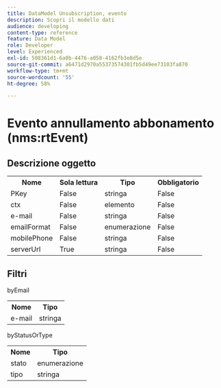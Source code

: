 ```yaml
---
title: DataModel Unsubscription, evento
description: Scopri il modello dati
audience: developing
content-type: reference
feature: Data Model
role: Developer
level: Experienced
exl-id: 508361d1-6a0b-4476-a058-4162fb3e8d5e
source-git-commit: a6471d2970a55373574301fb5d49ee73103fa870
workflow-type: tm+mt
source-wordcount: '55'
ht-degree: 58%

---
```


# Evento annullamento abbonamento (nms:rtEvent)

## Descrizione oggetto

<table>
               <tr>
                  <th>Nome</th>
                  <th>Sola lettura</th>
                  <th>Tipo</th>
                  <th>Obbligatorio</th>
               </tr>
               <tr>
                  <td>PKey</td>
                  <td>False</td>
                  <td>stringa</td>
                  <td>False</td>
               </tr>
               <tr>
                  <td>ctx</td>
                  <td>False</td>
                  <td>elemento</td>
                  <td>False</td>
               </tr>
               <tr>
                  <td>e-mail</td>
                  <td>False</td>
                  <td>stringa</td>
                  <td>False</td>
               </tr>
               <tr>
                  <td>emailFormat</td>
                  <td>False</td>
                  <td>enumerazione</td>
                  <td>False</td>
               </tr>
               <tr>
                  <td>mobilePhone</td>
                  <td>False</td>
                  <td>stringa</td>
                  <td>False</td>
               </tr>
               <tr>
                  <td>serverUrl</td>
                  <td>True</td>
                  <td>stringa</td>
                  <td>False</td>
               </tr>
            </table>

## Filtri

byEmail

<table>
    <tr>
    <th>Nome</th>
    <th>Tipo</th>
    </tr>
    <tr>
    <td>e-mail</td>
    <td>stringa</td>
    </tr>
</table>

byStatusOrType

<table>
        <tr>
        <th>Nome</th>
        <th>Tipo</th>
        </tr>
        <tr>
        <td>stato</td>
        <td>enumerazione</td>
        </tr>
        <tr>
        <td>tipo</td>
        <td>stringa</td>
        </tr>
    </table>
